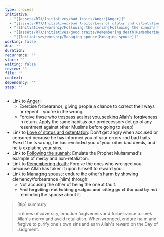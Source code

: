 ```yaml
---
type: process
initiative:
  - "[[assets/RTJ/Initiatives/bad traits/Anger|Anger]]"
  - "[[assets/RTJ/Initiatives/bad traits/Love of status and ostentation|Love of status and ostentation]]"
  - "[[Initiatives/worship/Following the sunnah|Following the sunnah]]"
  - "[[assets/RTJ/Initiatives/good traits/Remembering death|Remembering death]]"
  - "[[Initiatives/worship/Managing spouse|Managing spouse]]"
working: false
due: ""
duration: 
recurrence: ""
start: ""
waiting: false
review: ""
file: ""
context: 
dependency: ""
step: ""
---
```


* Link to [Anger](assets/RTJ/Initiatives/bad%20traits/Anger.md):
	* Exercise forbearance, giving people a chance to correct their ways or repent if you're in the wrong.
	* Forgive those who trespass against you, seeking Allah's forgiveness in return. Apply the same habit as our predecessors (let go of any resentment against other Muslims before going to sleep)
* Link to [Love of status and ostentation](assets/RTJ/Initiatives/bad%20traits/Love%20of%20status%20and%20ostentation.md): Don't get angry when accused or censored because he has informed you of your errors and bad traits. Even if he is wrong, he has reminded you of your other bad deeds, and he is expiating your sins.
* Link to [Following the sunnah](Initiatives/worship/Following%20the%20sunnah.md): Emulate the Prophet Muhammad's example of mercy and non-retaliation.
* Link to [Remembering death](assets/RTJ/Initiatives/good%20traits/Remembering%20death.md): Forgive the ones who wronged you because Allah has taken it upon himself to reward you.
* Link to [Managing spouse](Initiatives/worship/Managing%20spouse.md): endure the other’s harm by showing clemency/forbearance (hilm) through:
	* Not accusing the other of being the one at fault.  
	* And forgetting: not holding grudges and letting go of the past by not reminding the spouse about it.

> [!tip] summary
> 
> 
> In times of adversity, practice forgiveness and forbearance to seek Allah's mercy and avoid retaliation. When wronged, endure harm and forgive to purify one's own sins and earn Allah's reward on the Day of Judgment.
> 


